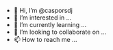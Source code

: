 - 👋 Hi, I’m @casporsdj
- 👀 I’m interested in ...
- 🌱 I’m currently learning ...
- 💞️ I’m looking to collaborate on ...
- 📫 How to reach me ...

<!---
casporsdj/casporsdj is a ✨ special ✨ repository because its `README.md` (this file) appears on your GitHub profile.
You can click the Preview link to take a look at your changes.
--->
